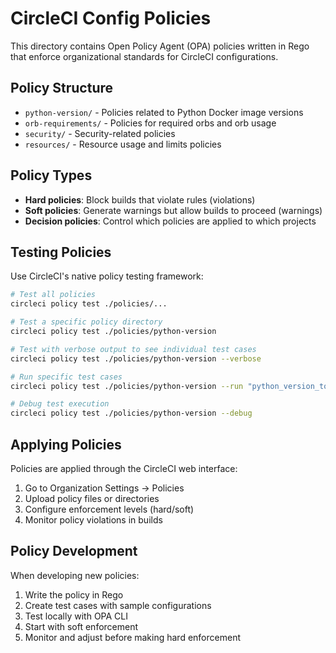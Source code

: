 # CircleCI Config Policies

This directory contains Open Policy Agent (OPA) policies written in Rego that enforce organizational standards for CircleCI configurations.

## Policy Structure

- `python-version/` - Policies related to Python Docker image versions
- `orb-requirements/` - Policies for required orbs and orb usage
- `security/` - Security-related policies
- `resources/` - Resource usage and limits policies

## Policy Types

- **Hard policies**: Block builds that violate rules (violations)
- **Soft policies**: Generate warnings but allow builds to proceed (warnings)
- **Decision policies**: Control which policies are applied to which projects

## Testing Policies

Use CircleCI's native policy testing framework:

```bash
# Test all policies
circleci policy test ./policies/...

# Test a specific policy directory
circleci policy test ./policies/python-version

# Test with verbose output to see individual test cases
circleci policy test ./policies/python-version --verbose

# Run specific test cases
circleci policy test ./policies/python-version --run "python_version_too_low"

# Debug test execution
circleci policy test ./policies/python-version --debug
```

## Applying Policies

Policies are applied through the CircleCI web interface:
1. Go to Organization Settings → Policies
2. Upload policy files or directories
3. Configure enforcement levels (hard/soft)
4. Monitor policy violations in builds

## Policy Development

When developing new policies:
1. Write the policy in Rego
2. Create test cases with sample configurations
3. Test locally with OPA CLI
4. Start with soft enforcement
5. Monitor and adjust before making hard enforcement 